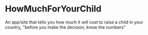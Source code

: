 # HowMuchForYourChild
An app/site that tells you how much it will cost to raise a child in your country, "before you make the decision, know the numbers"
